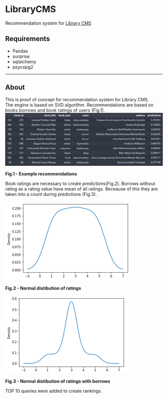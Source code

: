 # LibraryCMS

Recommendation system for [Library CMS](https://github.com/dosadczuk/library-cms-backend)

## Requirements

* Pandas
* surprise
* sqlalchemy
* psycopg2

---

## About

This is proof of concept for recommendation system for Library CMS. \
The engine is based on SVD algorithm. Recommendations are based on books borrows and book ratings of users (Fig.1). \
![](documentation/screenshots/recommendation.png)
<figcaption><b>Fig.1 - Example recommendations</b></figcaption>

Book ratings are necessary to create predictions(Fig.2). Borrows without rating as a rating value have mean of all raitngs. Beceause of this they are taken into a count during predictions (Fig.3). \
\
![](documentation/screenshots/normal_distirbution.png)
<figcaption><b>Fig.2 - Normal distibution of ratings</b></figcaption>

![](documentation/screenshots/normal_distirbution_with_borrows.png)
<figcaption><b>Fig.3 - Normal distibution of ratings with borrows</b></figcaption> 

TOP 10 queries were added to create rankings.